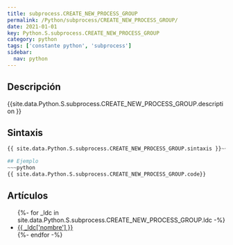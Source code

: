 ```yaml
---
title: subprocess.CREATE_NEW_PROCESS_GROUP
permalink: /Python/subprocess/CREATE_NEW_PROCESS_GROUP/
date: 2021-01-01
key: Python.S.subprocess.CREATE_NEW_PROCESS_GROUP
category: python
tags: ['constante python', 'subprocess']
sidebar: 
  nav: python
---
```


## Descripción
{{site.data.Python.S.subprocess.CREATE_NEW_PROCESS_GROUP.description }}

## Sintaxis
~~~python
{{ site.data.Python.S.subprocess.CREATE_NEW_PROCESS_GROUP.sintaxis }}~~~

## Ejemplo
~~~python
{{ site.data.Python.S.subprocess.CREATE_NEW_PROCESS_GROUP.code}}
~~~

## Artículos
<ul>
{%- for _ldc in site.data.Python.S.subprocess.CREATE_NEW_PROCESS_GROUP.ldc -%}
   <li>
       <a href="{{_ldc['url'] }}">{{ _ldc['nombre'] }}</a>
   </li>
{%- endfor -%}
</ul>
